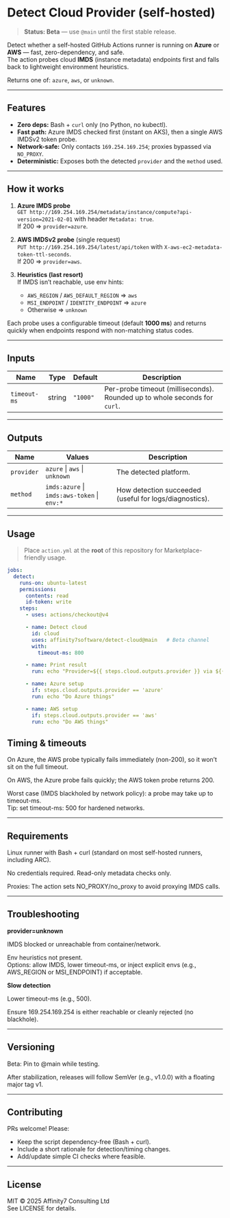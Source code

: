 # Detect Cloud Provider (self-hosted)

> **Status: Beta** — use `@main` until the first stable release.

Detect whether a self-hosted GitHub Actions runner is running on **Azure** or **AWS** — fast, zero-dependency, and safe.  
The action probes cloud **IMDS** (instance metadata) endpoints first and falls back to lightweight environment heuristics.

Returns one of: `azure`, `aws`, or `unknown`.

---

## Features

- **Zero deps:** Bash + `curl` only (no Python, no kubectl).
- **Fast path:** Azure IMDS checked first (instant on AKS), then a single AWS IMDSv2 token probe.
- **Network-safe:** Only contacts `169.254.169.254`; proxies bypassed via `NO_PROXY`.
- **Deterministic:** Exposes both the detected `provider` and the `method` used.

---

## How it works

1. **Azure IMDS probe**  
   `GET http://169.254.169.254/metadata/instance/compute?api-version=2021-02-01` with header `Metadata: true`.  
   If 200 ⇒ `provider=azure`.

2. **AWS IMDSv2 probe** (single request)  
   `PUT http://169.254.169.254/latest/api/token` with `X-aws-ec2-metadata-token-ttl-seconds`.  
   If 200 ⇒ `provider=aws`.

3. **Heuristics (last resort)**  
   If IMDS isn’t reachable, use env hints:
   - `AWS_REGION` / `AWS_DEFAULT_REGION` ⇒ `aws`
   - `MSI_ENDPOINT` / `IDENTITY_ENDPOINT` ⇒ `azure`
   - Otherwise ⇒ `unknown`

Each probe uses a configurable timeout (default **1000 ms**) and returns quickly when endpoints respond with non-matching status codes.

---

## Inputs

| Name         | Type   | Default | Description                                                                 |
|--------------|--------|---------|-----------------------------------------------------------------------------|
| `timeout-ms` | string | `"1000"`| Per-probe timeout (milliseconds). Rounded up to whole seconds for `curl`.  |

---

## Outputs

| Name       | Values                                        | Description                                             |
|------------|-----------------------------------------------|---------------------------------------------------------|
| `provider` | `azure` \| `aws` \| `unknown`                 | The detected platform.                                  |
| `method`   | `imds:azure` \| `imds:aws-token` \| `env:*`   | How detection succeeded (useful for logs/diagnostics).  |

---

## Usage

> Place `action.yml` at the **root** of this repository for Marketplace-friendly usage.

```yaml
jobs:
  detect:
    runs-on: ubuntu-latest
    permissions:
      contents: read
      id-token: write
    steps:
      - uses: actions/checkout@v4

      - name: Detect cloud
        id: cloud
        uses: affinity7software/detect-cloud@main   # Beta channel
        with:
          timeout-ms: 800

      - name: Print result
        run: echo "Provider=${{ steps.cloud.outputs.provider }} via ${{ steps.cloud.outputs.method }}"

      - name: Azure setup
        if: steps.cloud.outputs.provider == 'azure'
        run: echo "Do Azure things"

      - name: AWS setup
        if: steps.cloud.outputs.provider == 'aws'
        run: echo "Do AWS things"

```

## Timing & timeouts

On Azure, the AWS probe typically fails immediately (non-200), so it won’t sit on the full timeout.

On AWS, the Azure probe fails quickly; the AWS token probe returns 200.

Worst case (IMDS blackholed by network policy): a probe may take up to timeout-ms.  
Tip: set timeout-ms: 500 for hardened networks.

---

## Requirements

Linux runner with Bash + curl (standard on most self-hosted runners, including ARC).

No credentials required. Read-only metadata checks only.

Proxies: The action sets NO_PROXY/no_proxy to avoid proxying IMDS calls.

---

## Troubleshooting

**provider=unknown**

IMDS blocked or unreachable from container/network.

Env heuristics not present.  
Options: allow IMDS, lower timeout-ms, or inject explicit envs (e.g., AWS_REGION or MSI_ENDPOINT) if acceptable.

**Slow detection**

Lower timeout-ms (e.g., 500).

Ensure 169.254.169.254 is either reachable or cleanly rejected (no blackhole).

---

## Versioning

Beta: Pin to @main while testing.

After stabilization, releases will follow SemVer (e.g., v1.0.0) with a floating major tag v1.

---

## Contributing

PRs welcome! Please:

- Keep the script dependency-free (Bash + curl).
- Include a short rationale for detection/timing changes.
- Add/update simple CI checks where feasible.

---

## License

MIT © 2025 Affinity7 Consulting Ltd  
See LICENSE for details.

